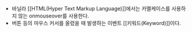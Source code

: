 - 바닐라 [[HTML(Hyper Text Markup Language)]]에서는 카멜케이스를 사용하지 않는 onmouseover를 사용한다.
- 버튼 등의 마우스 커서를 올렸을 때 발생하는 이벤트 [[키워드(Keyword)]]이다.